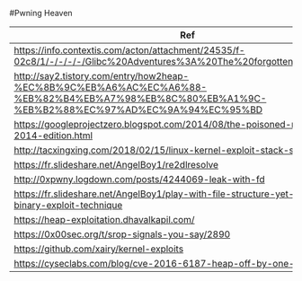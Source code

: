 #Pwning Heaven

| Ref         | 
| ------------- |
| https://info.contextis.com/acton/attachment/24535/f-02c8/1/-/-/-/-/Glibc%20Adventures%3A%20The%20forgotten%20chunks.pdf      | 
| http://say2.tistory.com/entry/how2heap-%EC%8B%9C%EB%A6%AC%EC%A6%88-%EB%82%B4%EB%A7%98%EB%8C%80%EB%A1%9C-%EB%B2%88%EC%97%AD%EC%9A%94%EC%95%BD    |
| https://googleprojectzero.blogspot.com/2014/08/the-poisoned-nul-byte-2014-edition.html |
| http://tacxingxing.com/2018/02/15/linux-kernel-exploit-stack-smashing/  |
| https://fr.slideshare.net/AngelBoy1/re2dlresolve |
| http://0xpwny.logdown.com/posts/4244069-leak-with-fd |
| https://fr.slideshare.net/AngelBoy1/play-with-file-structure-yet-another-binary-exploit-technique |
| https://heap-exploitation.dhavalkapil.com/ |
| https://0x00sec.org/t/srop-signals-you-say/2890 |
| https://github.com/xairy/kernel-exploits |
| https://cyseclabs.com/blog/cve-2016-6187-heap-off-by-one-exploit |



